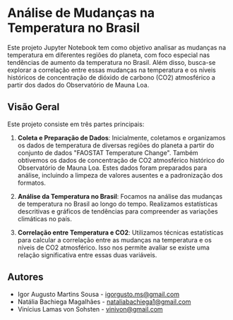 # Análise de Mudanças na Temperatura no Brasil

Este projeto Jupyter Notebook tem como objetivo analisar as mudanças na temperatura em diferentes regiões do planeta, com foco especial nas tendências de aumento da temperatura no Brasil. Além disso, busca-se explorar a correlação entre essas mudanças na temperatura e os níveis históricos de concentração de dióxido de carbono (CO2) atmosférico a partir dos dados do Observatório de Mauna Loa.

## Visão Geral

Este projeto consiste em três partes principais:

1. **Coleta e Preparação de Dados**: Inicialmente, coletamos e organizamos os dados de temperatura de diversas regiões do planeta a partir do conjunto de dados "FAOSTAT Temperature Change". Também obtivemos os dados de concentração de CO2 atmosférico histórico do Observatório de Mauna Loa. Estes dados foram preparados para análise, incluindo a limpeza de valores ausentes e a padronização dos formatos.

2. **Análise da Temperatura no Brasil**: Focamos na análise das mudanças de temperatura no Brasil ao longo do tempo. Realizamos estatísticas descritivas e gráficos de tendências para compreender as variações climáticas no país.

3. **Correlação entre Temperatura e CO2**: Utilizamos técnicas estatísticas para calcular a correlação entre as mudanças na temperatura e os níveis de CO2 atmosférico. Isso nos permite avaliar se existe uma relação significativa entre essas duas variáveis.

## Autores

- Igor Augusto Martins Sousa - igorgusto.ms@gmail.com
- Natália Bachiega Magalhães - nataliabachiega1@gmail.com
- Vinícius Lamas von Sohsten - vinivon@gmail.com
